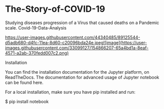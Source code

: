 # The-Story-of-COVID-19
Studying diseases progression of a Virus that caused deaths on a Pandemic scale.
Covid-19-Data-Analysis

https://user-images.githubusercontent.com/44340485/89125544-d5adb680-d4fc-11ea-8d60-c20096bda24e.jpeg![image](https://user-images.githubusercontent.com/33099127/154866207-65a4bd1a-8eaf-4571-a2ab-370fedd007c2.png)


Installation

You can find the installation documentation for the Jupyter platform, on ReadTheDocs. The documentation for advanced usage of Jupyter notebook can be found here.

For a local installation, make sure you have pip installed and run:

$ pip install notebook
